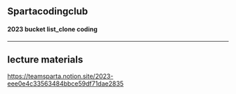 ## Spartacodingclub
#### 2023 bucket list_clone coding

------------

## lecture materials
https://teamsparta.notion.site/2023-eee0e4c33563484bbce59df71dae2835
